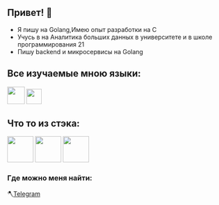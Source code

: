 ## Привет! 👋

* Я пишу на Golang,Имею опыт разработки на C 
* Учусь в на Аналитика больших данных в университете и в школе программирования 21
* Пишу backend и микросервисы на Golang 

## Все изучаемые мною языки:
<img height="40" src="https://upload.wikimedia.org/wikipedia/commons/thumb/b/ba/C_logo_pur.png/800px-C_logo_pur.png"> <img height="35" src="https://upload.wikimedia.org/wikipedia/commons/0/05/Go_Logo_Blue.svg">

## Что то из стэка:
<img height="60" src="https://www.docker.com/wp-content/uploads/2022/05/Docker_Temporary_Image_Google_Blue_1080x1080_v1.png"> <img height="60" src="https://nats.io/img/logos/nats-horizontal-color.png">
<img height="60" src="https://upload.wikimedia.org/wikipedia/commons/thumb/2/29/Postgresql_elephant.svg/1200px-Postgresql_elephant.svg.png">


### Где можно меня найти:

🪓[Telegram](@vlad_vlk) 

